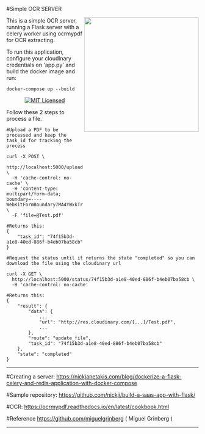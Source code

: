 #Simple OCR SERVER

<img align="right" height="300" src="https://raw.githubusercontent.com/psleo/python-ocr-server/master/python-ocr-server.png">

This is a simple OCR server, running a Flask server with a celery worker using ocrmypdf for OCR extracting.

To run this application, configure your cloudinary credentials on 'app.py' and build the docker image and run:

```
docker-compose up --build
```

<p align="center">

  <a href="LICENSE">
    <img src="https://img.shields.io/badge/license-MIT-blue.svg" alt="MIT Licensed" />
  </a>
</p>


Follow these 2 steps to process a file.

```
#Upload a PDF to be processed and keep the task_id for tracking the process

curl -X POST \
  http://localhost:5000/upload \
  -H 'cache-control: no-cache' \
  -H 'content-type: multipart/form-data; boundary=----WebKitFormBoundary7MA4YWxkTrZu0gW' \
  -F 'file=@Test.pdf'

#Returns this:
{
    "task_id": "74f15b3d-a1e8-40ed-886f-b4eb07ba58cb"
}
```

```
#Request the status until it returns the state "completed" so you can download the file using the cloudinary url

curl -X GET \
  http://localhost:5000/status/74f15b3d-a1e8-40ed-886f-b4eb07ba58cb \
  -H 'cache-control: no-cache'

#Returns this:
{
    "result": {
        "data": {
            ...
            "url": "http://res.cloudinary.com/[...]/Test.pdf",
            ...
        },
        "route": "update_file",
        "task_id": "74f15b3d-a1e8-40ed-886f-b4eb07ba58cb"
    },
    "state": "completed"
}
```

---

#Creating a server:
https://nickjanetakis.com/blog/dockerize-a-flask-celery-and-redis-application-with-docker-compose

#Sample repository:
https://github.com/nickjj/build-a-saas-app-with-flask/

#OCR:
https://ocrmypdf.readthedocs.io/en/latest/cookbook.html

#Reference
https://github.com/miguelgrinberg ( Miguel Grinberg )

---

